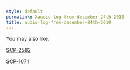 ```yaml
---
style: default
permalink: Xaudio-log-from-december-24th-2010
title: audio-log-from-december-24th-2010
---
```

You may also like:

[SCP-2582](http://scp-wiki.net/scp-2582)

[SCP-1071](http://scp-wiki.net/scp-1071)
